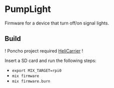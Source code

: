 # PumpLight

Firmware for a device that turn off/on signal lights.

## Build

! Poncho project required [HeliCarrier](https://github.com/corka149/heli_carrier.git) !

Insert a SD card and run the following steps:
  * `export MIX_TARGET=rpi0`
  * `mix firmware`
  * `mix firmware.burn`
